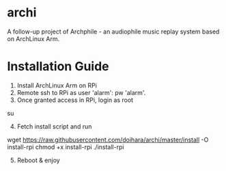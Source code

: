 # archi
A follow-up project of Archphile - an audiophile music replay system based on ArchLinux Arm.  

# Installation Guide

1. Install ArchLinux Arm on RPi
2. Remote ssh to RPi as user 'alarm': pw 'alarm'.
3. Once granted access in RPi, login as root 

su

4. Fetch install script and run 

wget https://raw.githubusercontent.com/doihara/archi/master/install -O 
install-rpi
chmod +x install-rpi
./install-rpi

5. Reboot & enjoy 

